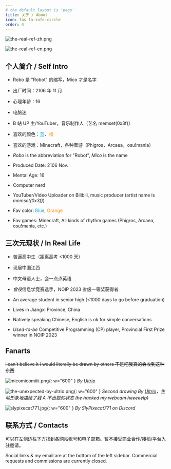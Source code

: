 ```yaml
---
# the default layout is 'page'
title: 关于 / About
icon: fas fa-info-circle
order: 4
---
```


![the-real-ref-zh.png](https://storage.live.com/items/5FA5DFAE47A544F!121374:/the-real-ref-zh.png?authkey=%21AC_KgUZjY4lFAV8)

![the-real-ref-en.png](https://storage.live.com/items/5FA5DFAE47A544F!121373:/the-real-ref-en.png?authkey=%21AC_KgUZjY4lFAV8)

## 个人简介 / Self Intro

- Robo 是 "Robot" 的缩写，Mico 才是名字
- 出厂时间：2106 年 11 月
- 心理年龄：16
- 电脑迷
- B 站 UP 主/YouTuber，音乐制作人（艺名 memset(0x3f)）
- 喜欢的颜色：<font color="#11acdf">蓝</font>、<font color="#f98d17">橙</font>
- 喜欢的游戏：Minecraft，各种音游（Phigros，Arcaea，osu!mania）

- _Robo_ is the abbreviation for "Robot", _Mico_ is the name
- Produced Date: 2106 Nov.
- Mental Age: 16
- Computer nerd
- YouTuber/Video Uploader on Bilibili, music producer (artist name is _memset(0x3f)_)
- Fav color: <font color="#11acdf">Blue</font>, <font color="#f98d17">Orange</font>
- Fav games: Minecraft, All kinds of rhythm games (Phigros, Arcaea, osu!mania, etc.)

## 三次元现状 / In Real Life

- 苦逼高中生（距离高考 <1000 天）
- 现居中国江西
- 中文母语人士，会一点点英语
- *曾役*信息学竞赛选手，NOIP 2023 省级一等奖获得者

- An average student in senior high (<1000 days to go before graduation)
- Lives in Jiangxi Province, China
- Natively speaking Chinese, English is ok for simple conversations
- _Used-to-be_ Competitive Programming (CP) player, Provincial First Prize winner in NOIP 2023

## Fanarts

~~i can't believe it i would literally be drawn by others 不是吧我真的会收到这种东西~~

![micomicomiiii.png](https://storage.live.com/items/5FA5DFAE47A544F!121338:/ultrio.png?authkey=%21AC_KgUZjY4lFAV8){: w="600" }
_By [Ultrio](https://ultriog.github.io/ultrio-base-website/)_

![the-unexpected-by-ultrio.png](https://storage.live.com/items/5FA5DFAE47A544F!121363:/the-unexpected-by-ultrio.png?authkey=%21AC_KgUZjY4lFAV8){: w="600" }
_Second drawing By [Ultrio](https://ultriog.github.io/ultrio-base-website/)，生动形象地描绘了我 A 不出题的状态 ~~(he hacked my webcam heeeeelp)~~_

![slypixecat771.jpg](https://storage.live.com/items/5FA5DFAE47A544F!121375:/slypixecat771.jpg?authkey=%21AC_KgUZjY4lFAV8){: w="600" }
_By SlyPixecat771 on Discord_

## 联系方式 / Contacts

可以在左侧边栏下方找到各网站帐号和电子邮箱。暂不接受商业合作/接稿/平台入驻邀请。

Social links & my email are at the bottom of the left sidebar. Commercial requests and commissions are currently closed.
